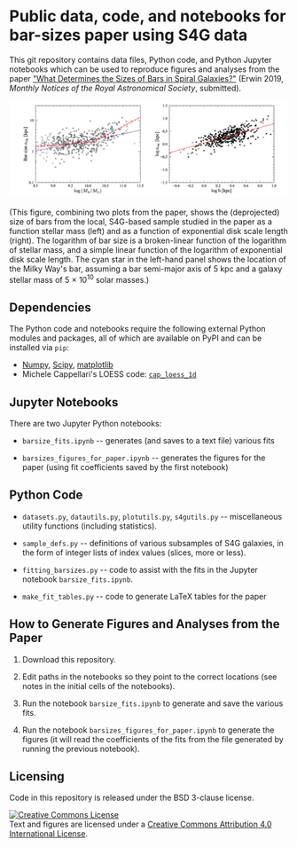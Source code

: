 # Public data, code, and notebooks for bar-sizes paper using S4G data

This git repository contains data files, Python code, and Python Jupyter
notebooks which can be used to reproduce figures and analyses from the
paper ["What Determines the Sizes of Bars in Spiral
Galaxies?"](https://www.mpe.mpg.de/~erwin/temp/s4g_barsizes.pdf) (Erwin
2019, *Monthly Notices of the Royal Astronomical Society*, submitted).
<!-- [arXiv:19xx.xxx](https://arxiv.org/abs/19xx.xxx)). -->

![Bar sizes](./barsizes_display.png)

(This figure, combining two plots from the paper, shows the
(deprojected) size of bars from the local, S4G-based sample studied in
the paper as a function stellar mass (left) and as a function of
exponential disk scale length (right). The logarithm of bar size is a
broken-linear function of the logarithm of stellar mass, and a simple
linear function of the logarithm of exponential disk scale length. The
cyan star in the left-hand panel shows the location of the Milky Way's
bar, assuming a bar semi-major axis of 5 kpc and a galaxy stellar mass
of 5 &times; 10<sup>10</sup> solar masses.)

## Dependencies

The Python code and notebooks require the following external Python modules and packages,
all of which are available on PyPI and can be installed via `pip`:

   * [Numpy](https://www.numpy.org), [Scipy](https://www.scipy.org), [matplotlib](https://matplotlib.org)
   * Michele Cappellari's LOESS code: [`cap_loess_1d`](http://www-astro.physics.ox.ac.uk/~mxc/software/#loess)


## Jupyter Notebooks

There are two Jupyter Python notebooks:

   * `barsize_fits.ipynb` -- generates (and saves to a text file) various fits

   * `barsizes_figures_for_paper.ipynb` -- generates the figures for the paper (using
   fit coefficients saved by the first notebook)


## Python Code

   * `datasets.py`, `datautils.py`, `plotutils.py`, `s4gutils.py` -- miscellaneous utility functions
   (including statistics).
   
   * `sample_defs.py` -- definitions of various subsamples of S4G galaxies, in the
   form of integer lists of index values (slices, more or less).
   
   * `fitting_barsizes.py` -- code to assist with the fits in the Jupyter notebook
   `barsize_fits.ipynb`.

   * `make_fit_tables.py` -- code to generate LaTeX tables for the paper


## How to Generate Figures and Analyses from the Paper

1. Download this repository.

2. Edit paths in the notebooks so they point to the correct locations (see notes
in the initial cells of the notebooks).

3. Run the notebook `barsize_fits.ipynb` to generate and save the various
fits.

4. Run the notebook `barsizes_figures_for_paper.ipynb` to generate the figures
(it will read the coefficients of the fits from the file generated by running the
previous notebook).


## Licensing

Code in this repository is released under the BSD 3-clause license.

<a rel="license" href="http://creativecommons.org/licenses/by/4.0/">
<img alt="Creative Commons License" style="border-width:0" 
src="https://i.creativecommons.org/l/by/4.0/88x31.png" /></a><br />
Text and figures are licensed under a <a rel="license" href="http://creativecommons.org/licenses/by/4.0/">Creative Commons Attribution 4.0 International License</a>.
